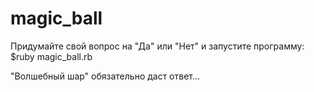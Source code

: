 # magic_ball
Придумайте свой вопрос на "Да" или "Нет" и запустите программу: $ruby magic_ball.rb

"Волшебный шар" обязательно даст ответ...
